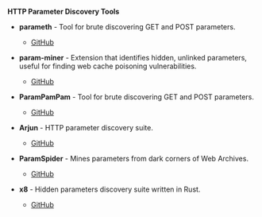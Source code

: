 **HTTP Parameter Discovery Tools**

- **parameth** - Tool for brute discovering GET and POST parameters.
  - [GitHub](https://github.com/maK-/parameth)

- **param-miner** - Extension that identifies hidden, unlinked parameters, useful for finding web cache poisoning vulnerabilities.
  - [GitHub](https://github.com/PortSwigger/param-miner)

- **ParamPamPam** - Tool for brute discovering GET and POST parameters.
  - [GitHub](https://github.com/Bo0oM/ParamPamPam)

- **Arjun** - HTTP parameter discovery suite.
  - [GitHub](https://github.com/s0md3v/Arjun)

- **ParamSpider** - Mines parameters from dark corners of Web Archives.
  - [GitHub](https://github.com/devanshbatham/ParamSpider)

- **x8** - Hidden parameters discovery suite written in Rust.
  - [GitHub](https://github.com/Sh1Yo/x8)
